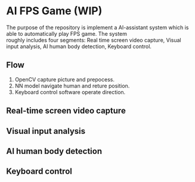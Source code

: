 # AI FPS Game (WIP)

The purpose of the repository is implement a AI-assistant system which is able to automatically play FPS game. The system \
roughly includes four segments: Real time screen video capture, Visual input analysis, AI human body detection, Keyboard control.   

## Flow

1. OpenCV capture picture and prepocess.
2. NN model navigate human and reture position.
3. Keyboard control software operate direction.

## Real-time screen video capture


## Visual input analysis


## AI human body detection


## Keyboard control